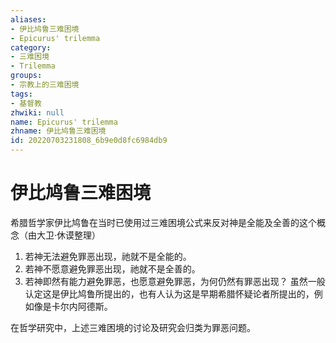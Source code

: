 ```yaml
---
aliases:
- 伊比鸠鲁三难困境
- Epicurus' trilemma
category:
- 三难困境
- Trilemma
groups:
- 宗教上的三难困境
tags:
- 基督教
zhwiki: null
name: Epicurus' trilemma
zhname: 伊比鸠鲁三难困境
id: 20220703231808_6b9e0d8fc6984db9
---
```


# 伊比鸠鲁三难困境

希腊哲学家伊比鸠鲁在当时已使用过三难困境公式来反对神是全能及全善的这个概念（由大卫·休谟整理）

1. 若神无法避免罪恶出现，祂就不是全能的。
2. 若神不愿意避免罪恶出现，祂就不是全善的。
3. 若神即然有能力避免罪恶，也愿意避免罪恶，为何仍然有罪恶出现？
虽然一般认定这是伊比鸠鲁所提出的，也有人认为这是早期希腊怀疑论者所提出的，例如像是卡尔内阿德斯。

在哲学研究中，上述三难困境的讨论及研究会归类为罪恶问题。
